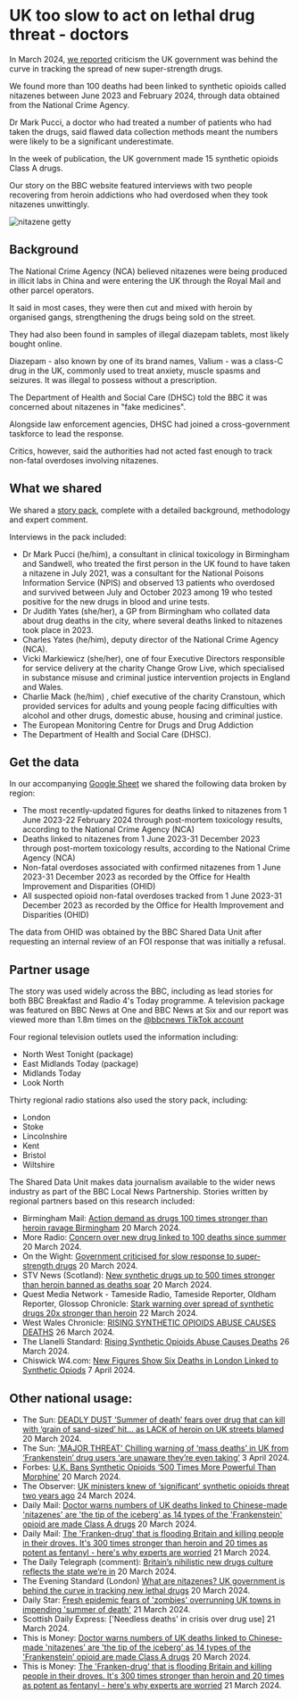 # UK too slow to act on lethal drug threat - doctors

In March 2024, [we reported](https://www.bbc.co.uk/news/uk-68479491) criticism the UK government was behind the curve in tracking the spread of new super-strength drugs.

We found more than 100 deaths had been linked to synthetic opioids called nitazenes between June 2023 and February 2024, through data obtained from the National Crime Agency.

Dr Mark Pucci, a doctor who had treated a number of patients who had taken the drugs, said flawed data collection methods meant the numbers were likely to be a significant underestimate.

In the week of publication, the UK government made 15 synthetic opioids Class A drugs.

Our story on the BBC website featured interviews with two people recovering from heroin addictions who had overdosed when they took nitazenes unwittingly.

![nitazene getty](https://github.com/BBC-Data-Unit/Synthetic_opioids/assets/61186777/01ad7642-2fc2-4b2b-97dc-dab38f1e09ce)

## Background

The National Crime Agency (NCA) believed nitazenes were being produced in illicit labs in China and were entering the UK through the Royal Mail and other parcel operators.

It said in most cases, they were then cut and mixed with heroin by organised gangs, strengthening the drugs being sold on the street.

They had also been found in samples of illegal diazepam tablets, most likely bought online.

Diazepam - also known by one of its brand names, Valium - was a class-C drug in the UK,  commonly used to treat anxiety, muscle spasms and seizures. It was illegal to possess without a prescription.

The Department of Health and Social Care (DHSC) told the BBC it was concerned about nitazenes in "fake medicines". 

Alongside law enforcement agencies, DHSC had joined a cross-government taskforce to lead the response.

Critics, however, said the authorities had not acted fast enough to track non-fatal overdoses involving nitazenes.

## What we shared

We shared a [story pack](https://docs.google.com/document/d/1gvaKS175L6Q3-W4dFw_l2sHuSoozNO2IXWtZ7muuO_s/edit?usp=sharing), complete with a detailed background, methodology and expert comment.

Interviews in the pack included: 

* Dr Mark Pucci (he/him), a consultant in clinical toxicology in Birmingham and Sandwell, who treated the first person in the UK found to have taken a nitazene in July 2021, was a consultant for the National Poisons Information Service (NPIS) and observed 13 patients who overdosed and survived between July and October 2023 among 19 who tested positive for the new drugs in blood and urine tests.
* Dr Judith Yates (she/her), a GP from Birmingham who collated data about drug deaths in the city, where several deaths linked to nitazenes took place in 2023.
* Charles Yates (he/him), deputy director of the National Crime Agency (NCA). 
* Vicki Markiewicz (she/her), one of four Executive Directors responsible for service delivery at the charity Change Grow Live, which specialised in substance misuse and criminal justice intervention projects in England and Wales.
* Charlie Mack (he/him) , chief executive of the charity Cranstoun, which provided services for adults and young people facing difficulties with alcohol and other drugs, domestic abuse, housing and criminal justice.
* The European Monitoring Centre for Drugs and Drug Addiction
* The Department of Health and Social Care (DHSC).

## Get the data

In our accompanying [Google Sheet](https://docs.google.com/spreadsheets/d/1ZbdoaRt--mqC4XWWI00LvpcvnJPz87LfSgDPe6RkUQk/edit?usp=sharing_) we shared the following data broken by region:

* The most recently-updated figures for deaths linked to nitazenes from 1 June 2023-22 February 2024 through post-mortem toxicology results, according to the National Crime Agency (NCA)
* Deaths linked to nitazenes from 1 June 2023-31 December 2023 through post-mortem toxicology results, according to the National Crime Agency (NCA)
* Non-fatal overdoses associated with confirmed nitazenes from 1 June 2023-31 December 2023 as recorded by the Office for Health Improvement and Disparities (OHID)
* All suspected opioid non-fatal overdoses tracked from 1 June 2023-31 December 2023 as recorded by the Office for Health Improvement and Disparities (OHID)

The data from OHID was obtained by the BBC Shared Data Unit after requesting an internal review of an FOI response that was initially a refusal.

## Partner usage

The story was used widely across the BBC, including as lead stories for both BBC Breakfast and Radio 4's Today programme. A television package was featured on BBC News at One and BBC News at Six and our report was viewed more than 1.8m times on the [@bbcnews TikTok account](https://www.tiktok.com/@bbcnews/video/7348469744808316193?is_from_webapp=1&sender_device=pc&web_id=7355885315141191200)

Four regional television outlets used the information including: 

* North West Tonight (package)
* East Midlands Today (package)
* Midlands Today
* Look North

Thirty regional radio stations also used the story pack, including:

* London
* Stoke
* Lincolnshire
* Kent
* Bristol
* Wiltshire

The Shared Data Unit makes data journalism available to the wider news industry as part of the BBC Local News Partnership. Stories written by regional partners based on this research included:

* Birmingham Mail: [Action demand as drugs 100 times stronger than heroin ravage Birmingham](https://www.birminghammail.co.uk/news/midlands-news/action-demand-drugs-100-times-28851886) 20 March 2024. 
* More Radio: [Concern over new drug linked to 100 deaths since summer](https://www.moreradio.online/news/sussex-news/concern-over-new-drug-linked-to-over-100-deaths-since-last-summer/) 20 March 2024.  
* On the Wight: [Government criticised for slow response to super-strength drugs](https://onthewight.com/uk-government-criticised-for-slow-response-to-emerging-super-strength-drugs/) 20 March 2024.
* STV News (Scotland): [New synthetic drugs up to 500 times stronger than heroin banned as deaths soar](https://news.stv.tv/scotland/new-synthetic-drugs-up-to-500-times-stronger-than-heroin-banned-as-deaths-soar-across-uk) 20 March 2024.
* Quest Media Network - Tameside Radio, Tameside Reporter, Oldham Reporter, Glossop Chronicle: [Stark warning over spread of synthetic drugs 20x stronger than heroin](https://www.questmedianetwork.co.uk/news/tameside-reporter/stark-warning-over-spread-of-synthetic-drugs-20x-stronger-than-heroin/) 22 March 2024.
* West Wales Chronicle: [RISING SYNTHETIC OPIOIDS ABUSE CAUSES DEATHS](https://www.westwaleschronicle.co.uk/blog/2024/03/26/rising-synthetic-opioids-abuse-causes-deaths/) 26 March 2024.
* The Llanelli Standard: [Rising Synthetic Opioids Abuse Causes Deaths](https://llanellistandard.com/rising-synthetic-opioids-abuse-causes-deaths/) 26 March 2024.
* Chiswick W4.com: [New Figures Show Six Deaths in London Linked to Synthetic Opiods](https://www.chiswickw4.com/default.asp?section=info&page=concrime1183.htm) 7 April 2024.

## Other national usage: 

* The Sun: [DEADLY DUST ‘Summer of death’ fears over drug that can kill with ‘grain of sand-sized’ hit… as LACK of heroin on UK streets blamed](https://www.thesun.co.uk/news/26808544/nitazenes-synthetic-drug-death-fear/) 20 March 2024.
* The Sun: ['MAJOR THREAT' Chilling warning of ‘mass deaths’ in UK from ‘Frankenstein’ drug users ‘are unaware they’re even taking’](https://www.thesun.co.uk/health/27099033/drug-mass-deaths-frankenstein-nitazenes-uk/) 3 April 2024.
* Forbes: [U.K. Bans Synthetic Opioids ‘500 Times More Powerful Than Morphine’](https://www.forbes.com/sites/katherinehignett/2024/03/20/uk-bans-synthetic-opioids-500-times-more-powerful-than-morphine/) 20 March 2024.
* The Observer: [UK ministers knew of ‘significant’ synthetic opioids threat two years ago](https://www.theguardian.com/politics/2024/mar/24/uk-ministers-knew-of-significant-synthetic-opioids-threat-two-years-ago) 24 March 2024.
* Daily Mail: [Doctor warns numbers of UK deaths linked to Chinese-made 'nitazenes' are 'the tip of the iceberg' as 14 types of the 'Frankenstein' opioid are made Class A drugs](https://www.dailymail.co.uk/news/article-13218779/doctor-warns-uk-deaths-linked-nitazene-opioids.html) 20 March 2024.
* Daily Mail: [The 'Franken-drug' that is flooding Britain and killing people in their droves. It's 300 times stronger than heroin and 20 times as potent as fentanyl - here's why experts are worried](https://www.dailymail.co.uk/news/article-13223551/The-Chinese-Franken-drug-death-wave-sweeping-Britain-300-times-stronger-heroin-20-times-stronger-fentanyl-flooding-UK-killing-people-droves.html) 21 March 2024.
* The Daily Telegraph (comment): [Britain’s nihilistic new drugs culture reflects the state we’re in](https://www.telegraph.co.uk/news/2024/03/21/drugs-fentanyl-class-a-britain-new-drugs-culture/)  20 March 2024.
* The Evening Standard (London) [What are nitazenes? UK government is behind the curve in tracking new lethal drugs](https://www.standard.co.uk/news/uk/what-are-nitazenes-opioids-fentanyl-dangers-b1111501.html) 20 March 2024.
* Daily Star: [Fresh epidemic fears of 'zombies' overrunning UK towns in impending 'summer of death'](https://www.dailystar.co.uk/news/latest-news/fresh-epidemic-fears-zombies-overrunning-32406095) 21 March 2024.
* Scottish Daily Express: ['Needless deaths' in crisis over drug use] 21 March 2024.
* This is Money: [Doctor warns numbers of UK deaths linked to Chinese-made 'nitazenes' are 'the tip of the iceberg' as 14 types of the 'Frankenstein' opioid are made Class A drugs](https://www.thisismoney.co.uk/news/article-13218779/doctor-warns-uk-deaths-linked-nitazene-opioids.html) 20 March 2024.
* This is Money: [The 'Franken-drug' that is flooding Britain and killing people in their droves. It's 300 times stronger than heroin and 20 times as potent as fentanyl - here's why experts are worried](https://www.thisismoney.co.uk/news/article-13223551/The-Chinese-Franken-drug-death-wave-sweeping-Britain-300-times-stronger-heroin-20-times-stronger-fentanyl-flooding-UK-killing-people-droves.html) 21 March 2024.
